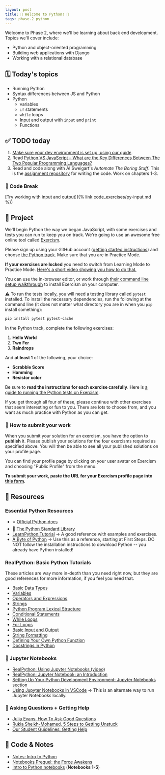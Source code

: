 ```yaml
---
layout: post
title: 🐍 Welcome to Python! 🐍
tags: phase-2 python
---
```


Welcome to Phase 2, where we'll be learning about back end development. Topics we'll cover include:

- Python and object-oriented programming
- Building web applications with Django
- Working with a relational database

## 🗓️ Today's topics

- Running Python
- Syntax differences between JS and Python
- Python
  - variables
  - `if` statements
  - `while` loops
  - Input and output with `input` and `print`
  - Functions

## ✅ TODO today

1. [Make sure your dev environment is set up, using our guide](https://momentumlearn.notion.site/Setting-up-your-Python-Development-Environment-91c5006b5a504844ad4e6abf5d209928).
2. Read [Python VS JavaScript – What are the Key Differences Between The Two Popular Programming Languages?](https://www.freecodecamp.org/news/python-vs-javascript-what-are-the-key-differences-between-the-two-popular-programming-languages/)
3. Read and code along with Al Sweigart's _Automate The Boring Stuff_. This is the [assignment repository](https://classroom.github.com/a/auFERuj7) for writing the code. Work on chapters 1-3.

### 🐍 Code Break

[Try working with input and output]({% link code_exercises/py-input.md %})

## 🎯 Project

We'll begin Python the way we began JavaScript, with some exercises and tests you can run to keep you on track. We're going to use an awesome free online tool called [Exercism](https://exercism.io/).

Please sign up using your GitHub account ([getting started instructions](https://exercism.io/getting-started)) and choose [the Python track](https://exercism.io/tracks/python). Make sure that you are in Practice Mode.

**If your exercises are locked** you need to switch from Learning Mode to Practice Mode. [Here's a short video showing you how to do that.](https://www.loom.com/share/ad7209af2267427889c98699f0694d11)

You can use the in-browser editor, or work through [their command line setup walkthrough](https://exercism.io/cli-walkthrough) to install Exercism on your computer.

⚠️ To run the tests locally, you will need a testing library called `pytest` installed. To install the necessary dependencies, run the following at the command line (it does not matter what directory you are in when you `pip` install something):

```sh
pip install pytest pytest-cache
```

In the Python track, complete the following exercises:

1. **Hello World**
2. **Two Fer**
3. **Raindrops**

And **at least 1** of the following, your choice:

- **Scrabble Score**
- **Hamming**
- **Resistor color**

Be sure to **read the instructions for each exercise carefully**. Here is [a guide to running the Python tests on Exercism](https://exercism.io/tracks/python/tests).

If you get through all four of these, please continue with other exercises that seem interesting or fun to you. There are lots to choose from, and you want as much practice with Python as you can get.

### 🥡 How to submit your work

When you submit your solution for an exercism, you have the option to **publish** it. Please publish your solutions for the four exercisms required as specified above. You will then be able to see all your published solutions on your profile page.

You can find your profile page by clicking on your user avatar on Exercism and choosing "Public Profile" from the menu.

**To submit your work, paste the URL for your Exercism profile page into [this form](https://forms.gle/PH475ViBdgZfWbG48).**

## 🔖 Resources

### Essential Python Resources

- ⭐ [Official Python docs](https://docs.python.org/3/)
- 🐍 [The Python Standard Library](https://docs.python.org/3/library/index.html)
- [LearnPython Tutorial](https://www.learnpython.org/) -> A good reference with examples and exercises.
- [A Byte of Python](https://python.swaroopch.com/) -> Use this as a reference, starting at First Steps. DO NOT follow the installation instructions to download Python -- you already have Python installed!

### RealPython: Basic Python Tutorials

These articles are way more in-depth than you need right now, but they are good references for more information, if you feel you need that.

- [Basic Data Types](https://realpython.com/python-data-types/)
- [Variables](https://realpython.com/python-variables/)
- [Operators and Expressions](https://realpython.com/python-operators-expressions/)
- [Strings](https://realpython.com/python-strings/)
- [Python Program Lexical Structure](https://realpython.com/python-program-structure/#)
- [Conditional Statements](https://realpython.com/python-conditional-statements/)
- [While Loops](https://realpython.com/python-while-loop/)
- [For Loops](https://realpython.com/python-for-loop/)
- [Basic Input and Output](https://realpython.com/python-input-output/)
- [String Formatting](https://realpython.com/python-formatted-output/)
- [Defining Your Own Python Function](https://realpython.com/defining-your-own-python-function/)
- [Docstrings in Python](https://realpython.com/documenting-python-code/#documenting-your-python-code-base-using-docstrings)

### 📓 Jupyter Notebooks

- [RealPython: Using Jupyter Notebooks (video)](https://realpython.com/courses/using-jupyter-notebooks/)
- [RealPython: Jupyter Notebook: an Introduction](https://realpython.com/jupyter-notebook-introduction/)
- [Setting Up Your Python Development Environment: Jupyter Notebooks section](https://www.notion.so/momentumlearn/Setting-up-your-Python-Development-Environment-91c5006b5a504844ad4e6abf5d209928#0fafde79c23f4f23ad425ef5a16af47c)
- [Using Jupyter Notebooks in VSCode](https://code.visualstudio.com/docs/datascience/jupyter-notebooks) -> This is an alternate way to run Jupyter Notebooks locally.

### 💁 Asking Questions + Getting Help

- [Julia Evans, How To Ask Good Questions](https://jvns.ca/blog/good-questions/)
- [Rukia Sheikh-Mohamed, 5 Steps to Getting Unstuck](https://dev.to/rukiaasm/working-smarter-5-steps-to-getting-unstuck-with-rukia-sheikh-mohamed-1932)
- [Our Student Guidelines: Getting Help](https://github.com/momentumlearn/student-resources/blob/main/articles/student-guidelines.md#getting-help)

## 🦉 Code & Notes

- [Notes: Intro to Python](https://github.com/momentum-team-11/notes/blob/main/intro-python.md)
- [Notebooks Prequel: the Force Awakens](https://github.com/Momentum-Team-12/notes/blob/main/python-notebooks-prequel.md)
- [Intro to Python notebooks](https://github.com/Momentum-Team-12/python-notebooks) (**Notebooks 1-5**)
